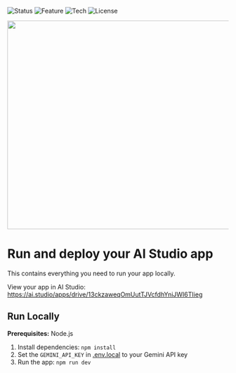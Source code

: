 ![Status](https://img.shields.io/badge/status-prototype-blue)
![Feature](https://img.shields.io/badge/feature-Text-to-Image%20Edits-purple)
![Tech](https://img.shields.io/badge/tech-Gemini%20Nano%20Banana-orange)
![License](https://img.shields.io/badge/license-MIT-green)

<div align="center">
<img width="1200" height="475" alt="GHBanner" src="https://github.com/user-attachments/assets/0aa67016-6eaf-458a-adb2-6e31a0763ed6" />
</div>

# Run and deploy your AI Studio app

This contains everything you need to run your app locally.

View your app in AI Studio: https://ai.studio/apps/drive/13ckzaweqOmUutTJVcfdhYniJWI6TIieg

## Run Locally

**Prerequisites:**  Node.js


1. Install dependencies:
   `npm install`
2. Set the `GEMINI_API_KEY` in [.env.local](.env.local) to your Gemini API key
3. Run the app:
   `npm run dev`

